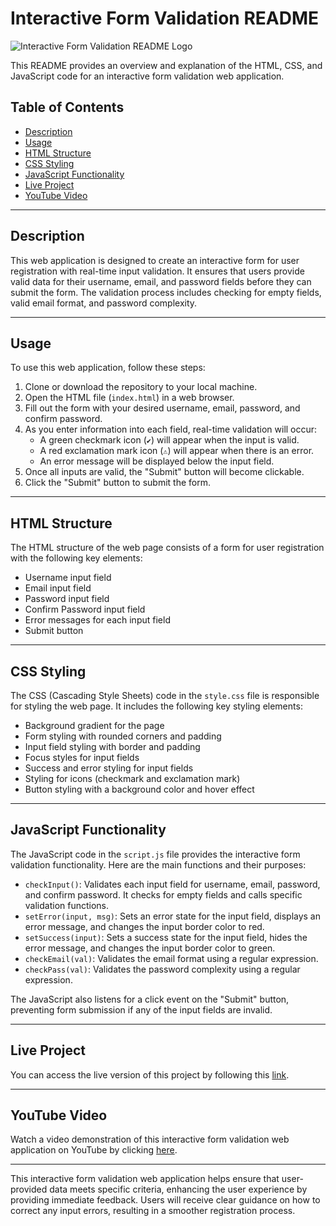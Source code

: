 # Interactive Form Validation README

![Interactive Form Validation README Logo](https://mashupcorner.s3-ap-southeast-1.amazonaws.com/wp-content/uploads/20160412170240/icon-sencha-test-archiver.png)

This README provides an overview and explanation of the HTML, CSS, and JavaScript code for an interactive form validation web application.

## Table of Contents

- [Description](#description)
- [Usage](#usage)
- [HTML Structure](#html-structure)
- [CSS Styling](#css-styling)
- [JavaScript Functionality](#javascript-functionality)
- [Live Project](#live-project)
- [YouTube Video](#youtube-video)

---

## Description

This web application is designed to create an interactive form for user registration with real-time input validation. It ensures that users provide valid data for their username, email, and password fields before they can submit the form. The validation process includes checking for empty fields, valid email format, and password complexity.

---

## Usage

To use this web application, follow these steps:

1. Clone or download the repository to your local machine.
2. Open the HTML file (`index.html`) in a web browser.
3. Fill out the form with your desired username, email, password, and confirm password.
4. As you enter information into each field, real-time validation will occur:
   - A green checkmark icon (`✔`) will appear when the input is valid.
   - A red exclamation mark icon (`⚠`) will appear when there is an error.
   - An error message will be displayed below the input field.
5. Once all inputs are valid, the "Submit" button will become clickable.
6. Click the "Submit" button to submit the form.

---

## HTML Structure

The HTML structure of the web page consists of a form for user registration with the following key elements:

- Username input field
- Email input field
- Password input field
- Confirm Password input field
- Error messages for each input field
- Submit button

---

## CSS Styling

The CSS (Cascading Style Sheets) code in the `style.css` file is responsible for styling the web page. It includes the following key styling elements:

- Background gradient for the page
- Form styling with rounded corners and padding
- Input field styling with border and padding
- Focus styles for input fields
- Success and error styling for input fields
- Styling for icons (checkmark and exclamation mark)
- Button styling with a background color and hover effect

---

## JavaScript Functionality

The JavaScript code in the `script.js` file provides the interactive form validation functionality. Here are the main functions and their purposes:

- `checkInput()`: Validates each input field for username, email, password, and confirm password. It checks for empty fields and calls specific validation functions.
- `setError(input, msg)`: Sets an error state for the input field, displays an error message, and changes the input border color to red.
- `setSuccess(input)`: Sets a success state for the input field, hides the error message, and changes the input border color to green.
- `checkEmail(val)`: Validates the email format using a regular expression.
- `checkPass(val)`: Validates the password complexity using a regular expression.

The JavaScript also listens for a click event on the "Submit" button, preventing form submission if any of the input fields are invalid.

---

## Live Project

You can access the live version of this project by following this [link](https://abhijitkr.github.io/Interactive-Form-Validation/).

---

## YouTube Video

Watch a video demonstration of this interactive form validation web application on YouTube by clicking [here](https://www.youtube.com/watch?v=yourvideoid).

---

This interactive form validation web application helps ensure that user-provided data meets specific criteria, enhancing the user experience by providing immediate feedback. Users will receive clear guidance on how to correct any input errors, resulting in a smoother registration process.
